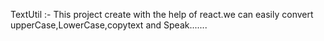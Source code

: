 TextUtil :- This project create with the help of react.we can easily convert upperCase,LowerCase,copytext and Speak.......
